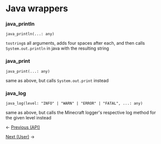 # Java wrappers

### java_println
```luau
java_println(...: any)
```
`tostring`s all arguments, adds four spaces after each, and then calls `System.out.println` in java with the resulting string

### java_print
```luau
java_print(...: any)
```
same as above, but calls `System.out.print` instead

### java_log
```luau
java_log(level: "INFO" | "WARN" | "ERROR" | "FATAL", ...: any)
```
same as above, but calls the Minecraft logger's respective log method for the given level instead

<- [Previous (API)](./README.MD)

[Next (User)](./User.MD) ->